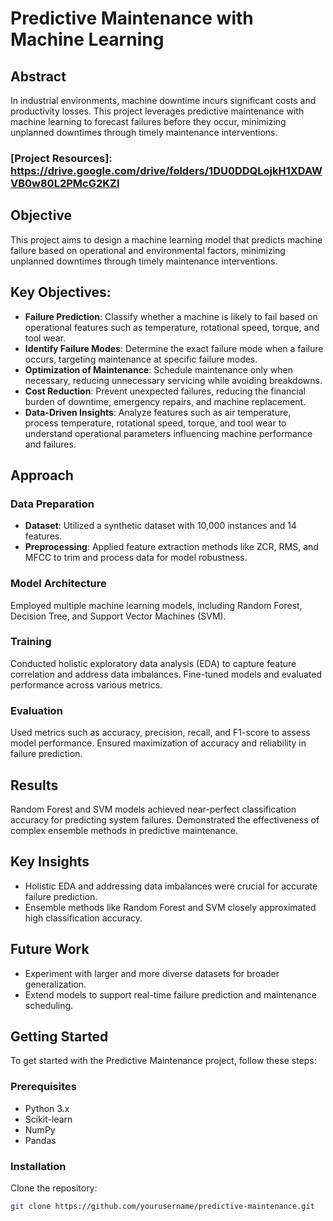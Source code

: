 # Predictive Maintenance with Machine Learning

## Abstract
In industrial environments, machine downtime incurs significant costs and productivity losses. This project leverages predictive maintenance with machine learning to forecast failures before they occur, minimizing unplanned downtimes through timely maintenance interventions.

### [Project Resources]: https://drive.google.com/drive/folders/1DU0DDQLojkH1XDAWVB0w80L2PMcG2KZI

## Objective
This project aims to design a machine learning model that predicts machine failure based on operational and environmental factors, minimizing unplanned downtimes through timely maintenance interventions.

## Key Objectives:
- **Failure Prediction**: Classify whether a machine is likely to fail based on operational features such as temperature, rotational speed, torque, and tool wear.
- **Identify Failure Modes**: Determine the exact failure mode when a failure occurs, targeting maintenance at specific failure modes.
- **Optimization of Maintenance**: Schedule maintenance only when necessary, reducing unnecessary servicing while avoiding breakdowns.
- **Cost Reduction**: Prevent unexpected failures, reducing the financial burden of downtime, emergency repairs, and machine replacement.
- **Data-Driven Insights**: Analyze features such as air temperature, process temperature, rotational speed, torque, and tool wear to understand operational parameters influencing machine performance and failures.

## Approach
### Data Preparation
- **Dataset**: Utilized a synthetic dataset with 10,000 instances and 14 features.
- **Preprocessing**: Applied feature extraction methods like ZCR, RMS, and MFCC to trim and process data for model robustness.

### Model Architecture
Employed multiple machine learning models, including Random Forest, Decision Tree, and Support Vector Machines (SVM).

### Training
Conducted holistic exploratory data analysis (EDA) to capture feature correlation and address data imbalances. Fine-tuned models and evaluated performance across various metrics.

### Evaluation
Used metrics such as accuracy, precision, recall, and F1-score to assess model performance. Ensured maximization of accuracy and reliability in failure prediction.

## Results
Random Forest and SVM models achieved near-perfect classification accuracy for predicting system failures. Demonstrated the effectiveness of complex ensemble methods in predictive maintenance.

## Key Insights
- Holistic EDA and addressing data imbalances were crucial for accurate failure prediction.
- Ensemble methods like Random Forest and SVM closely approximated high classification accuracy.

## Future Work
- Experiment with larger and more diverse datasets for broader generalization.
- Extend models to support real-time failure prediction and maintenance scheduling.

## Getting Started
To get started with the Predictive Maintenance project, follow these steps:

### Prerequisites
- Python 3.x
- Scikit-learn
- NumPy
- Pandas

### Installation
Clone the repository:
```bash
git clone https://github.com/yourusername/predictive-maintenance.git
